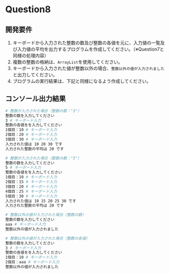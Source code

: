 # Question8

## 開発要件
1. キーボードから入力された整数の数及び整数の各値を元に、入力値の一覧及び入力値の平均を出力するプログラムを作成してください。（※Question7と同様の処理内容）
2. 複数の整数の格納は、```ArrayList```を使用してください。
3. キーボードから入力された値が整数以外の場合、```整数以外の値が入力されました```と出力してください。
4. プログラムの実行結果は、下記と同様になるよう作成してください。

## コンソール出力結果
```bash
# 整数が入力された場合（整数の数："3"）
整数の数を入力してください
3 # キーボード入力
整数の各値をを入力してください
1個目：10 # キーボード入力
2個目：20 # キーボード入力
3個目：30 # キーボード入力
入力された値は 10 20 30 です
入力された整数の平均は 20 です

# 整数が入力された場合（整数の数："5"）
整数の数を入力してください
5 # キーボード入力
整数の各値をを入力してください
1個目：10 # キーボード入力
2個目：15 # キーボード入力
3個目：20 # キーボード入力
4個目：25 # キーボード入力
5個目：30 # キーボード入力
入力された値は 10 15 20 25 30 です
入力された整数の平均は 20 です

# 整数以外の値が入力された場合（整数の数）
整数の数を入力してください
aaa # キーボード入力
整数以外の値が入力されました

# 整数以外の値が入力された場合（整数の各値）
整数の数を入力してください
3 # キーボード入力
整数の各値をを入力してください
1個目：10 # キーボード入力
2個目：aaa # キーボード入力
整数以外の値が入力されました
```
